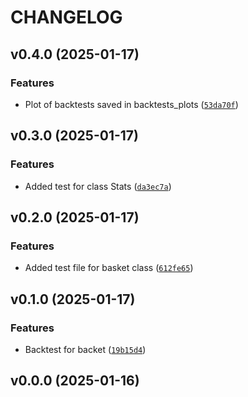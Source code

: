# CHANGELOG


## v0.4.0 (2025-01-17)

### Features

- Plot of backtests saved in backtests_plots
  ([`53da70f`](https://github.com/caro-li-ne/final_package_203/commit/53da70f2e766cc413e3ab9abb33926c86956df7a))


## v0.3.0 (2025-01-17)

### Features

- Added test for class Stats
  ([`da3ec7a`](https://github.com/caro-li-ne/final_package_203/commit/da3ec7a82f9fb4274e2992474e126bc7af6ccbfb))


## v0.2.0 (2025-01-17)

### Features

- Added test file for basket class
  ([`612fe65`](https://github.com/caro-li-ne/final_package_203/commit/612fe658b3badb04ce364889363e9d395b3d7cf0))


## v0.1.0 (2025-01-17)

### Features

- Backtest for backet
  ([`19b15d4`](https://github.com/caro-li-ne/final_package_203/commit/19b15d4f7fae4e08589060c615d643870898be74))


## v0.0.0 (2025-01-16)
